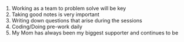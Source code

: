 1) Working as a team to problem solve will be key
2) Taking good notes is very important
3) Writing down questions that arise during the sessions
4) Coding/Doing pre-work daily
5) My Mom has always been my biggest supporter and continues to be
